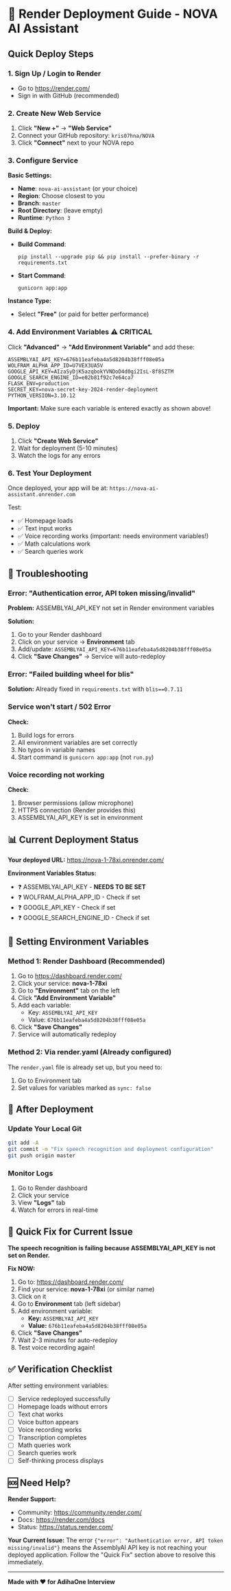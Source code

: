 # 🚀 Render Deployment Guide - NOVA AI Assistant

## Quick Deploy Steps

### 1. Sign Up / Login to Render
- Go to https://render.com/
- Sign in with GitHub (recommended)

### 2. Create New Web Service
1. Click **"New +"** → **"Web Service"**
2. Connect your GitHub repository: `kris07hna/NOVA`
3. Click **"Connect"** next to your NOVA repo

### 3. Configure Service

**Basic Settings:**
- **Name**: `nova-ai-assistant` (or your choice)
- **Region**: Choose closest to you
- **Branch**: `master`
- **Root Directory**: (leave empty)
- **Runtime**: `Python 3`

**Build & Deploy:**
- **Build Command**: 
  ```
  pip install --upgrade pip && pip install --prefer-binary -r requirements.txt
  ```
- **Start Command**: 
  ```
  gunicorn app:app
  ```

**Instance Type:**
- Select **"Free"** (or paid for better performance)

### 4. Add Environment Variables ⚠️ CRITICAL

Click **"Advanced"** → **"Add Environment Variable"** and add these:

```
ASSEMBLYAI_API_KEY=676b11eafeba4a5d8204b38fff08e05a
WOLFRAM_ALPHA_APP_ID=U7VEX3UA5V
GOOGLE_API_KEY=AIzaSyDjK5azqbokYVNDoD4d0gi2IsL-8f8SZTM
GOOGLE_SEARCH_ENGINE_ID=e02b81f92c7e64ca7
FLASK_ENV=production
SECRET_KEY=nova-secret-key-2024-render-deployment
PYTHON_VERSION=3.10.12
```

**Important:** Make sure each variable is entered exactly as shown above!

### 5. Deploy
1. Click **"Create Web Service"**
2. Wait for deployment (5-10 minutes)
3. Watch the logs for any errors

### 6. Test Your Deployment

Once deployed, your app will be at: `https://nova-ai-assistant.onrender.com`

Test:
- ✅ Homepage loads
- ✅ Text input works
- ✅ Voice recording works (important: needs environment variables!)
- ✅ Math calculations work
- ✅ Search queries work

## 🔧 Troubleshooting

### Error: "Authentication error, API token missing/invalid"
**Problem:** ASSEMBLYAI_API_KEY not set in Render environment variables

**Solution:**
1. Go to your Render dashboard
2. Click on your service → **Environment** tab
3. Add/update: `ASSEMBLYAI_API_KEY=676b11eafeba4a5d8204b38fff08e05a`
4. Click **"Save Changes"** → Service will auto-redeploy

### Error: "Failed building wheel for blis"
**Solution:** Already fixed in `requirements.txt` with `blis==0.7.11`

### Service won't start / 502 Error
**Check:**
1. Build logs for errors
2. All environment variables are set correctly
3. No typos in variable names
4. Start command is `gunicorn app:app` (not `run.py`)

### Voice recording not working
**Check:**
1. Browser permissions (allow microphone)
2. HTTPS connection (Render provides this)
3. ASSEMBLYAI_API_KEY is set in environment

## 📊 Current Deployment Status

**Your deployed URL:** https://nova-1-78xi.onrender.com/

**Environment Variables Status:**
- ❓ ASSEMBLYAI_API_KEY - **NEEDS TO BE SET**
- ❓ WOLFRAM_ALPHA_APP_ID - Check if set
- ❓ GOOGLE_API_KEY - Check if set
- ❓ GOOGLE_SEARCH_ENGINE_ID - Check if set

## 🔐 Setting Environment Variables

### Method 1: Render Dashboard (Recommended)
1. Go to https://dashboard.render.com/
2. Click your service: **nova-1-78xi**
3. Go to **"Environment"** tab on the left
4. Click **"Add Environment Variable"**
5. Add each variable:
   - Key: `ASSEMBLYAI_API_KEY`
   - Value: `676b11eafeba4a5d8204b38fff08e05a`
6. Click **"Save Changes"**
7. Service will automatically redeploy

### Method 2: Via render.yaml (Already configured)
The `render.yaml` file is already set up, but you need to:
1. Go to Environment tab
2. Set values for variables marked as `sync: false`

## 📱 After Deployment

### Update Your Local Git
```bash
git add -A
git commit -m "Fix speech recognition and deployment configuration"
git push origin master
```

### Monitor Logs
1. Go to Render dashboard
2. Click your service
3. View **"Logs"** tab
4. Watch for errors in real-time

## 🎯 Quick Fix for Current Issue

**The speech recognition is failing because ASSEMBLYAI_API_KEY is not set on Render.**

**Fix NOW:**
1. Go to: https://dashboard.render.com/
2. Find your service: **nova-1-78xi** (or similar name)
3. Click on it
4. Go to **Environment** tab (left sidebar)
5. Add environment variable:
   - **Key:** `ASSEMBLYAI_API_KEY`
   - **Value:** `676b11eafeba4a5d8204b38fff08e05a`
6. Click **"Save Changes"**
7. Wait 2-3 minutes for auto-redeploy
8. Test voice recording again!

## ✅ Verification Checklist

After setting environment variables:
- [ ] Service redeployed successfully
- [ ] Homepage loads without errors
- [ ] Text chat works
- [ ] Voice button appears
- [ ] Voice recording works
- [ ] Transcription completes
- [ ] Math queries work
- [ ] Search queries work
- [ ] Self-thinking process displays

## 🆘 Need Help?

**Render Support:**
- Community: https://community.render.com/
- Docs: https://render.com/docs
- Status: https://status.render.com/

**Your Current Issue:**
The error `{"error": "Authentication error, API token missing/invalid"}` means the AssemblyAI API key is not reaching your deployed application. Follow the "Quick Fix" section above to resolve this immediately.

---

**Made with ❤️ for AdihaOne Interview**
